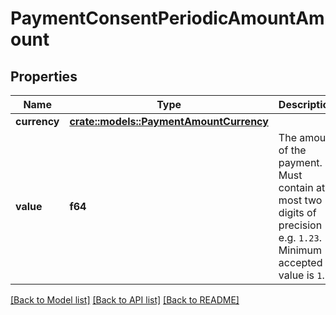 # PaymentConsentPeriodicAmountAmount

## Properties

Name | Type | Description | Notes
------------ | ------------- | ------------- | -------------
**currency** | [**crate::models::PaymentAmountCurrency**](PaymentAmountCurrency.md) |  | 
**value** | **f64** | The amount of the payment. Must contain at most two digits of precision e.g. `1.23`. Minimum accepted value is `1`. | 

[[Back to Model list]](../README.md#documentation-for-models) [[Back to API list]](../README.md#documentation-for-api-endpoints) [[Back to README]](../README.md)


